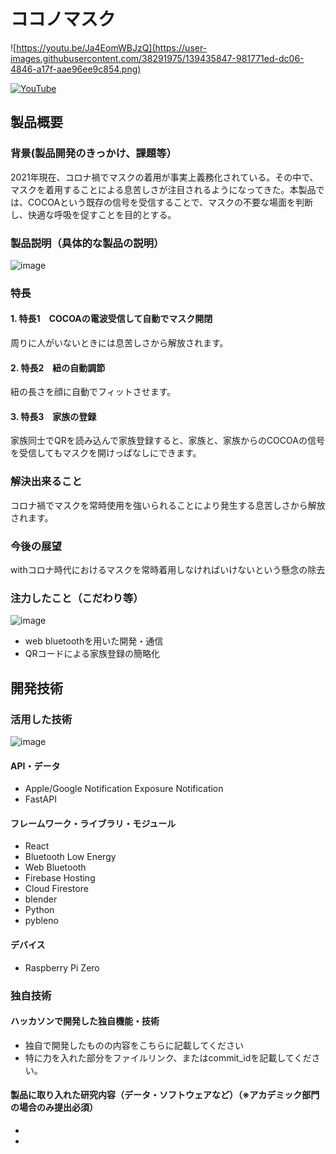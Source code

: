 # ココノマスク
![https://youtu.be/Ja4EomWBJzQ](https://user-images.githubusercontent.com/38291975/139435847-981771ed-dc06-4846-a17f-aae96ee9c854.png)

[![YouTube](http://img.youtube.com/vi/Ja4EomWBJzQ/0.jpg)](https://www.youtube.com/watch?v=Ja4EomWBJzQ)

## 製品概要
### 背景(製品開発のきっかけ、課題等）
2021年現在、コロナ禍でマスクの着用が事実上義務化されている。その中で、マスクを着用することによる息苦しさが注目されるようになってきた。本製品では、COCOAという既存の信号を受信することで、マスクの不要な場面を判断し、快適な呼吸を促すことを目的とする。

### 製品説明（具体的な製品の説明）
![image](https://user-images.githubusercontent.com/38291975/139435877-484c4f48-e14e-4967-bc1a-b8cfeeac1472.png)
### 特長
#### 1. 特長1　COCOAの電波受信して自動でマスク開閉
周りに人がいないときには息苦しさから解放されます。

#### 2. 特長2　紐の自動調節
紐の長さを顔に自動でフィットさせます。

#### 3. 特長3　家族の登録
家族同士でQRを読み込んで家族登録すると、家族と、家族からのCOCOAの信号を受信してもマスクを開けっぱなしにできます。


### 解決出来ること
コロナ禍でマスクを常時使用を強いられることにより発生する息苦しさから解放されます。

### 今後の展望
withコロナ時代におけるマスクを常時着用しなければいけないという懸念の除去

### 注力したこと（こだわり等）
![image](https://user-images.githubusercontent.com/38291975/139519023-d2810b2a-2e6b-4664-95c6-3403b6b7e0ce.png)
* web bluetoothを用いた開発・通信
* QRコードによる家族登録の簡略化

## 開発技術
### 活用した技術
![image](https://user-images.githubusercontent.com/38291975/139519420-880ae7ab-b3e4-44b0-85f8-c834613d6aa4.png)

#### API・データ
* Apple/Google Notification Exposure Notification
* FastAPI


#### フレームワーク・ライブラリ・モジュール
* React
* Bluetooth Low Energy
* Web Bluetooth
* Firebase Hosting
* Cloud Firestore
* blender
* Python
* pybleno

#### デバイス
* Raspberry Pi Zero

### 独自技術
#### ハッカソンで開発した独自機能・技術
* 独自で開発したものの内容をこちらに記載してください
* 特に力を入れた部分をファイルリンク、またはcommit_idを記載してください。

#### 製品に取り入れた研究内容（データ・ソフトウェアなど）（※アカデミック部門の場合のみ提出必須）
* 
* 
